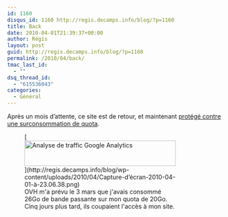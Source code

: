 ```yaml
---
id: 1160
disqus_id: 1160 http://regis.decamps.info/blog/?p=1160
title: Back
date: 2010-04-01T21:39:37+00:00
author: Régis
layout: post
guid: http://regis.decamps.info/blog/?p=1160
permalink: /2010/04/back/
tmac_last_id:
  - ""
dsq_thread_id:
  - "615536043"
categories:
  - Général
---
```

Après un mois d’attente, ce site est de retour, et maintenant [protégé contre une surconsommation de quota](http://regis.decamps.info/blog/2010/03/hotlinking/).
  
<figure id="attachment_1168" style="width: 350px" class="wp-caption alignnone">[<img src="http://regis.decamps.info/blog/wp-content/uploads/2010/04/Capture-d’écran-2010-04-01-à-23.06.38-350x59.png" alt="Analyse de traffic Google Analytics" title="Les dégâts causés par OVH" width="350" height="59" class="size-medium wp-image-1168" srcset="http://regis.decamps.info/blog/wp-content/uploads/2010/04/Capture-d’écran-2010-04-01-à-23.06.38-350x59.png 350w, http://regis.decamps.info/blog/wp-content/uploads/2010/04/Capture-d’écran-2010-04-01-à-23.06.38.png 945w" sizes="(max-width: 350px) 100vw, 350px" />](http://regis.decamps.info/blog/wp-content/uploads/2010/04/Capture-d’écran-2010-04-01-à-23.06.38.png)<figcaption class="wp-caption-text">OVH m'a prévu le 3 mars que j'avais consommé 26Go de bande passante sur mon quota de 20Go. Cinq jours plus tard, ils coupaient l'accès à mon site.</figcaption></figure>
